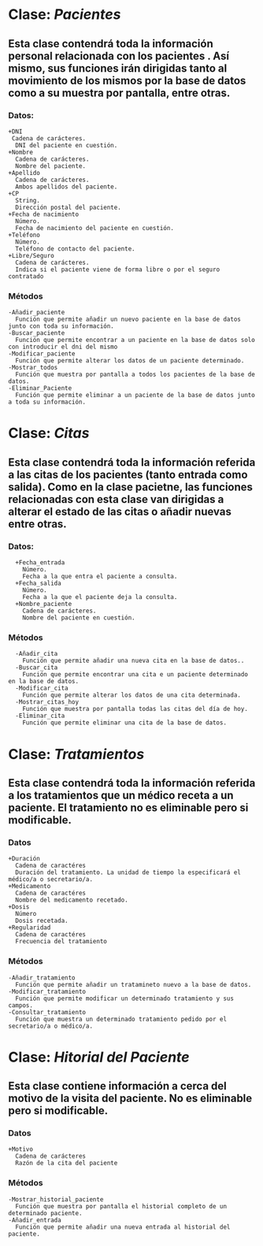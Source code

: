 # Clase: *Pacientes*
## Esta clase contendrá toda la información personal relacionada con los pacientes . Así mismo, sus funciones irán dirigidas tanto al movimiento de los mismos por la base de datos como a su muestra por pantalla, entre otras.

  ### Datos:
    +DNI
     Cadena de carácteres.
      DNI del paciente en cuestión.
    +Nombre
      Cadena de carácteres.
      Nombre del paciente.
    +Apellido
      Cadena de carácteres.
      Ambos apellidos del paciente.
    +CP
      String.
      Dirección postal del paciente.
    +Fecha de nacimiento
      Número.
      Fecha de nacimiento del paciente en cuestión.
    +Teléfono
      Número.
      Teléfono de contacto del paciente.
    +Libre/Seguro
      Cadena de carácteres.
      Indica si el paciente viene de forma libre o por el seguro contratado

### Métodos

    -Añadir_paciente
      Función que permite añadir un nuevo paciente en la base de datos junto con toda su información.
    -Buscar_paciente
      Función que permite encontrar a un paciente en la base de datos solo con introducir el dni del mismo
    -Modificar_paciente
      Función que permite alterar los datos de un paciente determinado.
    -Mostrar_todos
      Función que muestra por pantalla a todos los pacientes de la base de datos.
    -Eliminar_Paciente
      Función que permite eliminar a un paciente de la base de datos junto a toda su información.

# Clase: *Citas*
## Esta clase contendrá toda la información referida a las citas de los pacientes (tanto entrada como salida). Como en la clase pacietne, las funciones relacionadas con esta clase van dirigidas a alterar el estado de las citas o añadir nuevas entre otras.

   ### Datos:
    
      +Fecha_entrada
        Número.
        Fecha a la que entra el paciente a consulta.
      +Fecha_salida
        Número.
        Fecha a la que el paciente deja la consulta.
      +Nombre_paciente
        Cadena de carácteres.
        Nombre del paciente en cuestión.

   ### Métodos
    
      -Añadir_cita
        Función que permite añadir una nueva cita en la base de datos..
      -Buscar_cita
        Función que permite encontrar una cita e un paciente determinado en la base de datos.
      -Modificar_cita
        Función que permite alterar los datos de una cita determinada.
      -Mostrar_citas_hoy
        Función que muestra por pantalla todas las citas del día de hoy.
      -Eliminar_cita
        Función que permite eliminar una cita de la base de datos.

# Clase: *Tratamientos*
## Esta clase contendrá toda la información referida a los tratamientos que un médico receta a un paciente. El tratamiento no es eliminable pero si modificable.

  ### Datos
    +Duración
      Cadena de caractéres
      Duración del tratamiento. La unidad de tiempo la especificará el médico/a o secretario/a.
    +Medicamento
      Cadena de caractéres
      Nombre del medicamento recetado.
    +Dosis
      Número
      Dosis recetada.
    +Regularidad
      Cadena de caractéres
      Frecuencia del tratamiento

  ### Métodos
    -Añadir_tratamiento
      Función que permite añadir un tratamineto nuevo a la base de datos.
    -Modificar_tratamiento
      Función que permite modificar un determinado tratamiento y sus campos.
    -Consultar_tratamiento
      Función que muestra un determinado tratamiento pedido por el secretario/a o médico/a.

# Clase: *Hitorial del Paciente*
## Esta clase contiene información a cerca del motivo de la visita del paciente. No es eliminable pero si modificable.

  ### Datos
    +Motivo
      Cadena de carácteres
      Razón de la cita del paciente
  ### Métodos
    -Mostrar_historial_paciente
      Función que muestra por pantalla el historial completo de un determinado paciente.
    -Añadir_entrada
      Función que permite añadir una nueva entrada al historial del paciente.
